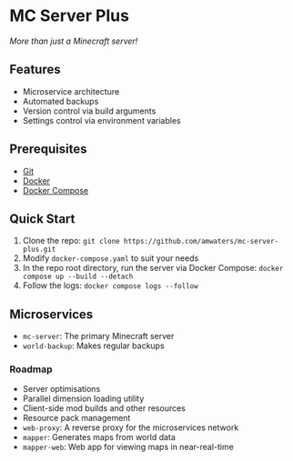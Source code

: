 # MC Server Plus

*More than just a Minecraft server!*


## Features

+ Microservice architecture
+ Automated backups
+ Version control via build arguments
+ Settings control via environment variables


## Prerequisites

+ [Git](https://git-scm.com/downloads)
+ [Docker](https://docs.docker.com/get-docker/)
+ [Docker Compose](https://docs.docker.com/compose/install/)


## Quick Start

1. Clone the repo: `git clone https://github.com/amwaters/mc-server-plus.git`
2. Modify `docker-compose.yaml` to suit your needs
3. In the repo root directory, run the server via Docker Compose: `docker compose up --build --detach`
3. Follow the logs: `docker compose logs --follow`


## Microservices

+ `mc-server`: The primary Minecraft server
+ `world-backup`: Makes regular backups


### Roadmap

+ Server optimisations
+ Parallel dimension loading utility
+ Client-side mod builds and other resources
+ Resource pack management
+ `web-proxy`: A reverse proxy for the microservices network
+ `mapper`: Generates maps from world data
+ `mapper-web`: Web app for viewing maps in near-real-time
